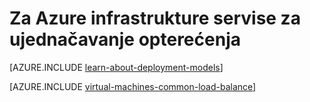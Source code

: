 <properties
    pageTitle="Za servise infrastrukture za ujednačavanje opterećenja | Microsoft Azure"
    description="U članku se opisuje dvije vrste opterećenja podržava Azure: učitati opterećenja za servise u oblaku i Azure promet upravitelja za promet klijenta."
    services="load-balancer"
    documentationCenter=""
    authors="sdwheeler"
    manager="carmonm"
    editor=""/>

<tags
    ms.service="load-balancer"
    ms.workload="infrastructure-services"
    ms.tgt_pltfrm="vm-windows"
    ms.devlang="na"
    ms.topic="article"
    ms.date="02/02/2016"
    ms.author="sewhee"/>

# <a name="load-balancing-for-azure-infrastructure-services"></a>Za Azure infrastrukture servise za ujednačavanje opterećenja

[AZURE.INCLUDE [learn-about-deployment-models](../../includes/learn-about-deployment-models-both-include.md)]

[AZURE.INCLUDE [virtual-machines-common-load-balance](../../includes/virtual-machines-common-load-balance.md)]
